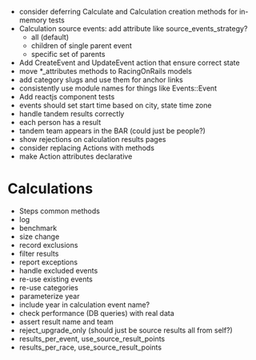  * consider deferring Calculate and Calculation creation methods for in-memory tests
 * Calculation source events: add attribute like source_events_strategy?
   * all (default)
   * children of single parent event
   * specific set of parents
 * Add CreateEvent and UpdateEvent action that ensure correct state
 * move *_attributes methods to RacingOnRails models
 * add category slugs and use them for anchor links
 * consistently use module names for things like Events::Event
 * Add reactjs component tests
 * events should set start time based on city, state time zone
 * handle tandem results correctly
  * each person has a result
  * tandem team appears in the BAR (could just be people?)
 * show rejections on calculation results pages
 * consider replacing Actions with methods
 * make Action attributes declarative

 Calculations
 ============
 * Steps common methods
  * log
  * benchmark
  * size change
  * record exclusions
 * filter results
 * report exceptions
 * handle excluded events
 * re-use existing events
 * re-use categories
 * parameterize year
 * include year in calculation event name?
 * check performance (DB queries) with real data
 * assert result name and team
 * reject_upgrade_only (should just be source results all from self?)
 * results_per_event, use_source_result_points
 * results_per_race, use_source_result_points
